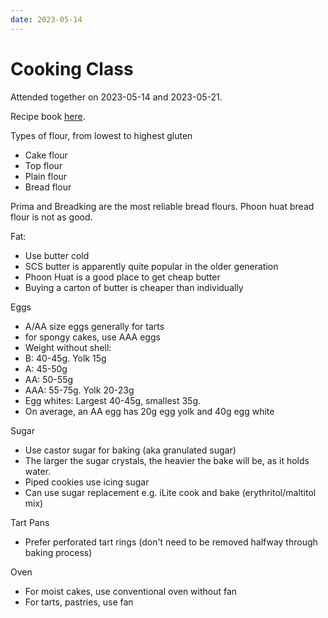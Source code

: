 ```yaml
---
date: 2023-05-14
---
```


# Cooking Class

Attended together on 2023-05-14 and 2023-05-21.

Recipe book [here](../../static/2023-05-14/recipes.pdf).

<!-- more -->

Types of flour, from lowest to highest gluten

-   Cake flour
-   Top flour
-   Plain flour
-   Bread flour

Prima and Breadking are the most reliable bread flours. Phoon huat bread flour is not as good.

Fat:

-   Use butter cold
-   SCS butter is apparently quite popular in the older generation
-   Phoon Huat is a good place to get cheap butter
-   Buying a carton of butter is cheaper than individually

Eggs

-   A/AA size eggs generally for tarts
-   for spongy cakes, use AAA eggs
-   Weight without shell:
-   B: 40-45g. Yolk 15g
-   A: 45-50g
-   AA: 50-55g
-   AAA: 55-75g. Yolk 20-23g
-   Egg whites: Largest 40-45g, smallest 35g.
-   On average, an AA egg has 20g egg yolk and 40g egg white

Sugar

-   Use castor sugar for baking (aka granulated sugar)
-   The larger the sugar crystals, the heavier the bake will be, as it holds water.
-   Piped cookies use icing sugar
-   Can use sugar replacement e.g. iLite cook and bake (erythritol/maltitol mix)

Tart Pans

-   Prefer perforated tart rings (don't need to be removed halfway through baking process)

Oven

-   For moist cakes, use conventional oven without fan
-   For tarts, pastries, use fan
